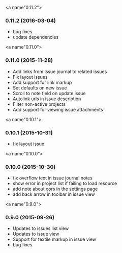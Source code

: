 <a name"0.11.2"></a>
### 0.11.2 (2016-03-04)

- bug fixes
- update dependencies


<a name"0.11.0"></a>
### 0.11.0 (2015-11-28)

- Add links from issue journal to related issues
- Fix layout issues
- Add support for link markup
- Set defaults on new issue
- Scroll to note field on update issue
- Autolink urls in issue description
- Filter non-active projects
- Add support for viewing issue attachments


<a name"0.10.1"></a>
### 0.10.1 (2015-10-31)

- fix layout issue


<a name"0.10.0"></a>
### 0.10.0 (2015-10-30)

- fix overflow text in issue journal notes
- show error in project list if failing to load resource
- add note about cors in the settings page
- add back arrow in toolbar in issue view


<a name"0.9.0"></a>
### 0.9.0 (2015-09-26)

- Updates to issues list view
- Updates to issue view
- Support for textile markup in issue view
- bug fixes
